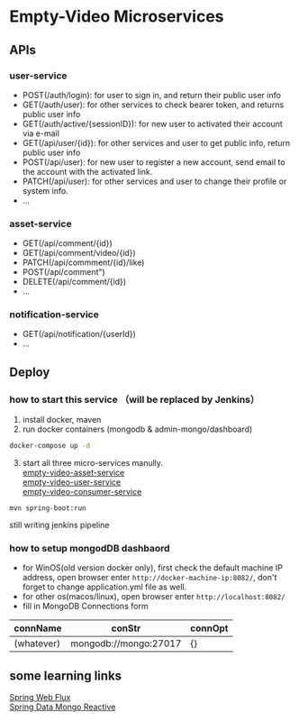 # Empty-Video Microservices
## APIs
### user-service
- POST(/auth/login): for user to sign in, and return their public user info
- GET(/auth/user): for other services to check bearer token, and returns public user info
- GET(/auth/active/{sessionID}): for new user to activated their account via e-mail 
- GET(/api/user/{id}): for other services and user to get public info, return public user info
- POST(/api/user): for new user to register a new account, send email to the account with the activated link.
- PATCH(/api/user): for other services and user to change their profile or system info.
- ...
### asset-service
- GET(/api/comment/{id})
- GET(/api/comment/video/{id})
- PATCH(/api/commment/{id}/like)
- POST(/api/comment")
- DELETE(/api/comment/{id})
- ...
### notification-service
- GET(/api/notification/{userId})
- ...
## Deploy
### how to start this service （will be replaced by Jenkins）
1. install docker, maven
2. run docker containers (mongodb & admin-mongo/dashboard)
```bash
docker-compose up -d
```
3. start all three micro-services manully.  
[empty-video-asset-service](https://github.com/naglfari/empty-video-asset-service.git)  
[empty-video-user-service](https://github.com/naglfari/empty-video-user-service.git)  
[empty-video-consumer-service](https://github.com/naglfari/emptyvideo-consumer-service.git)  
```
mvn spring-boot:run
```
still writing jenkins pipeline

### how to setup mongodDB dashbaord
- for WinOS(old version docker only), first check the default machine IP address, open browser enter `http://docker-machine-ip:8082/`, don't forget to change application.yml file as well.
- for other os(macos/linux), open browser enter `http://localhost:8082/`
- fill in MongoDB Connections form  
    
connName | conStr | connOpt
--- | --- | ---
(whatever) | mongodb://mongo:27017 | {}

## some learning links
[Spring Web Flux](https://docs.spring.io/spring/docs/current/spring-framework-reference/web-reactive.html)  
[Spring Data Mongo Reactive](https://docs.spring.io/spring-data/mongodb/docs/current/reference/html/)  





